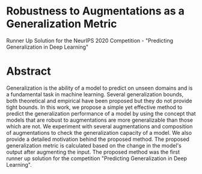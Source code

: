 # Robustness to Augmentations as a Generalization Metric
Runner Up Solution for the NeurIPS 2020 Competition - "Predicting Generalization in Deep Learning"

# Abstract
Generalization is the ability of a model to predict on unseen domains and is a fundamental task in machine learning. Several generalization bounds, both theoretical and empirical have been proposed but they do not provide tight bounds. In this work, we propose a simple yet effective method to predict the generalization performance of a model by using the concept that models that are robust to augmentations are more generalizable than those which are not. We experiment with several augmentations and composition of augmentations to check the generalization capacity of a model. We also provide a detailed motivation behind the proposed method. The proposed generalization metric is calculated based on the change in the model's output after augmenting the input.
The proposed method was the first runner up solution for the competition "Predicting Generalization in Deep Learning".
